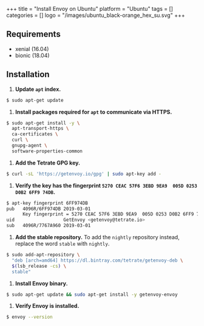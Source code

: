 +++
title = "Install Envoy on Ubuntu"
platform = "Ubuntu"
tags = []
categories = []
logo = "/images/ubuntu_black-orange_hex_su.svg"
+++

## Requirements ##

- xenial (16.04)
- bionic (18.04)

## Installation ##

1. **Update `apt` index.**
```sh
$ sudo apt-get update
```

1. **Install packages required for `apt` to communicate via HTTPS.**
```sh
$ sudo apt-get install -y \
  apt-transport-https \
  ca-certificates \
  curl \
  gnupg-agent \
  software-properties-common
```

1. **Add the Tetrate GPG key.**
```sh
$ curl -sL 'https://getenvoy.io/gpg' | sudo apt-key add -
```

1. **Verify the key has the fingerprint `5270 CEAC 57F6 3EBD 9EA9  005D 0253 D0B2 6FF9 74DB`.**
```sh
$ apt-key fingerprint 6FF974DB
pub   4096R/6FF974DB 2019-03-01
      Key fingerprint = 5270 CEAC 57F6 3EBD 9EA9  005D 0253 D0B2 6FF9 74DB
uid                  GetEnvoy <getenvoy@tetrate.io>
sub   4096R/7767A960 2019-03-01
```

1. **Add the stable repository.**
To add the `nightly` repository instead, replace the word `stable` with `nightly`.
```sh
$ sudo add-apt-repository \
  "deb [arch=amd64] https://dl.bintray.com/tetrate/getenvoy-deb \
  $(lsb_release -cs) \
  stable"
```

1. **Install Envoy binary.**
```sh
$ sudo apt-get update && sudo apt-get install -y getenvoy-envoy
```

1. **Verify Envoy is installed.**
```sh
$ envoy --version
```
